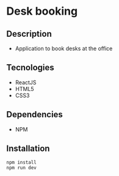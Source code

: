 # Desk booking
  
## Description
- Application to book desks at the office
 
## Tecnologies
- ReactJS
- HTML5
- CSS3
 
## Dependencies
- NPM

## Installation

    npm install
    npm run dev